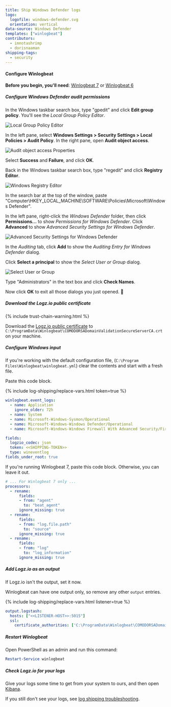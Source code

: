 ```yaml
---
title: Ship Windows Defender logs
logo:
  logofile: windows-defender.svg
  orientation: vertical
data-source: Windows Defender
templates: ["winlogbeat"]
contributors:
  - imnotashrimp
  - dorisnaaman
shipping-tags:
  - security
---
```


#### Configure Winlogbeat

**Before you begin, you'll need**:
[Winlogbeat 7](https://www.elastic.co/downloads/beats/winlogbeat) or
[Winlogbeat 6](https://www.elastic.co/guide/en/beats/winlogbeat/6.8/winlogbeat-installation.html)

<div class="tasklist">

##### Configure Windows Defender audit permissions

In the Windows taskbar search box, type "gpedit"
and click **Edit group policy**.
You'll see the _Local Group Policy Editor_.

![Local Group Policy Editor](https://dytvr9ot2sszz.cloudfront.net/logz-docs/windows/local-group-policy-editor.png)

In the left pane, select **Windows Settings > Security Settings > Local Policies > Audit Policy**.
In the right pane, open **Audit object access**.

![Audit object access Properties](https://dytvr9ot2sszz.cloudfront.net/logz-docs/windows/audit-object-access-properties.png)

Select **Success** and **Failure**, and click **OK**.

Back in the Windows taskbar search box, type "regedit"
and click **Registry Editor**.

![Windows Registry Editor](https://dytvr9ot2sszz.cloudfront.net/logz-docs/windows/registry-editor-windows-defender-context-menu.png)

In the search bar at the top of the window, paste
"Computer\HKEY_LOCAL_MACHINE\SOFTWARE\Policies\Microsoft\Windows Defender".

In the left pane, right-click the _Windows Defender_ folder,
then click **Permissions...** to show _Permissions for Windows Defender_.
Click **Advanced** to show _Advanced Security Settings for Windows Defender_.

![Advanced Security Settings for Windows Defender](https://dytvr9ot2sszz.cloudfront.net/logz-docs/windows/advanced-security-settings-for-windows-defender.png)

In the _Auditing_ tab, click **Add** to show the _Auditing Entry for Windows Defender_ dialog.

Click **Select a principal** to show the _Select User or Group_ dialog.

![Select User or Group](https://dytvr9ot2sszz.cloudfront.net/logz-docs/windows/select-user-or-group.png)

Type "Administrators" in the text box and click **Check Names**.

Now click **OK** to exit all those dialogs you just opened. 😬

##### Download the Logz.io public certificate

{% include trust-chain-warning.html %}

Download the
[Logz.io public certificate](https://raw.githubusercontent.com/logzio/public-certificates/master/TrustExternalCARoot_and_USERTrustRSAAAACA.crt)
to `C:\ProgramData\Winlogbeat\COMODORSADomainValidationSecureServerCA.crt`
on your machine.

##### Configure Windows input

If you're working with the default configuration file,
(`C:\Program Files\Winlogbeat\winlogbeat.yml`)
clear the contents and start with a fresh file.

Paste this code block.

{% include log-shipping/replace-vars.html token=true %}

```yaml
winlogbeat.event_logs:
  - name: Application
    ignore_older: 72h
  - name: System
  - name: Microsoft-Windows-Sysmon/Operational
  - name: Microsoft-Windows-Windows Defender/Operational
  - name: Microsoft-Windows-Windows Firewall With Advanced Security/Firewall

fields:
  logzio_codec: json
  token: <<SHIPPING-TOKEN>>
  type: wineventlog
fields_under_root: true
```

If you're running Winlogbeat 7, paste this code block.
Otherwise, you can leave it out.

```yaml
# ... For Winlogbeat 7 only ...
processors:
  - rename:
      fields:
      - from: "agent"
        to: "beat_agent"
      ignore_missing: true
  - rename:
      fields:
      - from: "log.file.path"
        to: "source"
      ignore_missing: true
  - rename:
      fields:
      - from: "log"
        to: "log_information"
      ignore_missing: true
```

##### Add Logz.io as an output

If Logz.io isn't the output, set it now.

Winlogbeat can have one output only, so remove any other `output` entries.

{% include log-shipping/replace-vars.html listener=true %}

```yaml
output.logstash:
  hosts: ["<<LISTENER-HOST>>:5015"]
  ssl:
    certificate_authorities: ['C:\ProgramData\Winlogbeat\COMODORSADomainValidationSecureServerCA.crt']
```

##### Restart Winlogbeat

Open PowerShell as an admin and run this command:

```powershell
Restart-Service winlogbeat
```

##### Check Logz.io for your logs

Give your logs some time to get from your system to ours, and then open [Kibana](https://app.logz.io/#/dashboard/kibana).

If you still don't see your logs, see [log shipping troubleshooting]({{site.baseurl}}/user-guide/log-shipping/log-shipping-troubleshooting.html).

</div>
